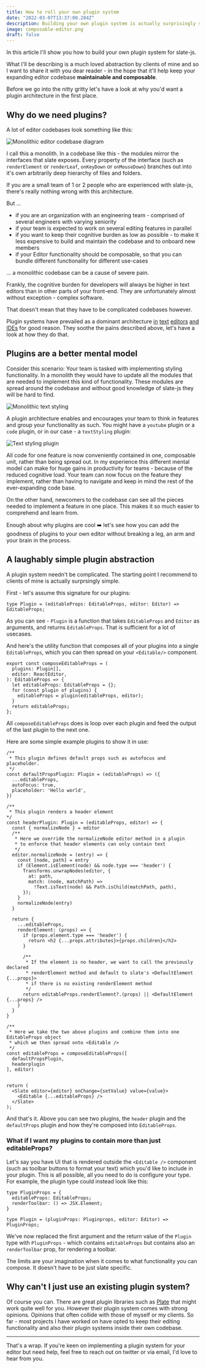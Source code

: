 ```yaml
---
title: How to roll your own plugin system
date: "2022-03-07T13:37:00.284Z"
description: Building your own plugin system is actually surprisingly simple. In this article I'll go over the benefits you see from adopting them and how to roll your own.
image: composable-editor.png
draft: false
--- 
```


In this article I'll show you how to build your own plugin system for slate-js.

What I'll be describing is a much loved abstraction by clients of mine and so I want to share it with you dear reader - in the hope that it'll help keep your expanding editor codebase __maintainable and composable__.

Before we go into the nitty gritty let's have a look at why you'd want a plugin architecture in the first place.

## Why do we need plugins?

A lot of editor codebases look something like this:

![Monolithic editor codebase diagram](monolithic-editor.png)

I call this a monolith. In a codebase like this - the modules mirror the interfaces that slate exposes. Every property of the interface (such as `renderElement` or `renderLeaf`, `onKeyDown` or `onMouseDown`) branches out into it's own arbitrarily deep hierarchy of files and folders.

If you are a small team of 1 or 2 people who are experienced with slate-js, there's really nothing wrong with this architecture.

But ...

- if you are an organization with an engineering team - comprised of several engineers with varying seniority
- if your team is expected to work on several editing features in parallel
- if you want to keep their cognitive burden as low as possible - to make it less expensive to build and maintain the codebase and to onboard new members
- if your Editor functionality should be composable, so that you can bundle different functionality for different use-cases

... a monolithic codebase can be a cause of severe pain.

Frankly, the cognitive burden for developers will always be higher in text editors than in other parts of your front-end. They are unfortunately almost without exception - complex software.

That doesn't mean that they have to be complicated codebases however.

Plugin systems have prevailed as a dominant architecture [in](https://tiptap.dev/) [text](https://www.tiny.cloud/docs/plugins/) [editors](https://www.draft-js-plugins.com/) [and](https://marketplace.eclipse.org/) [IDEs](https://code.visualstudio.com/api) for good reason. They soothe the pains described above, let's have a look at how they do that.

## Plugins are a better mental model

Consider this scenario: Your team is tasked with implementing styling functionality. In a monolith they would have to update all the modules that are needed to implement this kind of functionality. These modules are spread around the codebase and without good knowledge of slate-js they will be hard to find.

![Monolithic text styling](text-styling-monolith.png)

A plugin architecture enables and encourages your team to think in features and group your functionality as such. You might have a `youtube` plugin or a `code` plugin, or in our case - a `textStyling` plugin:

![Text styling plugin](composable-editor.png)

All code for one feature is now conveniently contained in one, composable unit, rather than being spread out. In my experience this different mental model can make for huge gains in productivity for teams - because of the reduced cognitive load. Your team can now focus on the feature they implement, rather than having to navigate and keep in mind the rest of the ever-expanding code base.

On the other hand, newcomers to the codebase can see all the pieces needed to implement a feature in one place. This makes it so much easier to comprehend and learn from.

Enough about why plugins are cool ➡️ let's see how you can add the goodness of plugins to your own editor without breaking a leg, an arm and your brain in the process.

## A laughably simple plugin abstraction

A plugin system needn't be complicated. The starting point I recommend to clients of mine is actually surprsingly simple.

First - let's assume this signature for our plugins:

```tsx
type Plugin = (editableProps: EditableProps, editor: Editor) => EditableProps;
```

As you can see - `Plugin` is a function that takes `EditableProps` and `Editor` as arguments, and returns `EditableProps`. That is sufficient for a lot of usecases.

And here's the utility function that composes all of your plugins into a single `EditableProps`, which you can then spread on your `<Editable/>` component.

```tsx
export const composeEditableProps = (
  plugins: Plugin[],
  editor: ReactEditor,
): EditableProps => {
  let editableProps: EditableProps = {};
  for (const plugin of plugins) {
    editableProps = plugin(editableProps, editor);
  }
  return editableProps;
};
```

All `composeEditableProps` does is loop over each plugin and feed the output of the last plugin to the next one.

Here are some simple example plugins to show it in use:

```tsx
/**
 * This plugin defines default props such as autofocus and placeholder.
 */
const defaultPropsPlugin: Plugin = (editableProps) => ({
  ...editableProps,
  autoFocus: true,
  placeholder: 'Hello world',
})

/**
 * This plugin renders a header element
*/
const headerPlugin: Plugin = (editableProps, editor) => {
  const { normalizeNode } = editor
  /**
   * Here we override the normalizeNode editor method in a plugin
   * to enforce that header elements can only contain text
   */
  editor.normalizeNode = (entry) => {
    const [node, path] = entry
    if (Element.isElement(node) && node.type === 'header') {
      Transforms.unwrapNodes(editor, {
        at: path,
        match: (node, matchPath) =>
          !Text.isText(node) && Path.isChild(matchPath, path),
      });
    }
    normalizeNode(entry)
  }

  return {
    ...editableProps,
    renderElement: (props) => {
      if (props.element.type === 'header') {
        return <h2 {...props.attributes}>{props.children}</h2>
      }
      
      /**
       * If the element is no header, we want to call the previously declared
       * renderElement method and default to slate's <DefaultElement {...props}>
       * if there is no existing renderElement method
       */
      return editableProps.renderElement?.(props) || <DefaultElement {...props} />
    }
  }
}

/**
 * Here we take the two above plugins and combine them into one EditableProps object
 * which we then spread onto <Editable />
 */
const editableProps = composeEditableProps([
  defaultPropsPlugin,
  headerplugin
], editor)


return (
  <Slate editor={editor} onChange={setValue} value={value}>
    <Editable {...editableProps} />
  </Slate>
);
```

And that's it. Above you can see two plugins, the `header` plugin and the `defaultProps` plugin and how they're composed into `EditableProps`.

### What if I want my plugins to contain more than just editableProps?

Let's say you have UI that is rendered outside the `<Editable />` component (such as toolbar buttons to format your text) which you'd like to include in your plugin.
This is all possible, all you need to do is configure your type.  For example, the plugin type could instead look like this:

```tsx
type PluginProps = {
  editableProps: EditableProps;
  renderToolbar: () => JSX.Element;
}

type Plugin = (pluginProps: Pluginprops, editor: Editor) => PluginProps;
```

We've now replaced the first argument and the return value of the `Plugin` type with `PluginProps` - which contains `editableProps` but contains also an `renderToolbar` prop, for rendering a toolbar.

The limits are your imagination when it comes to what functionality you can compose. It doesn't have to be just slate specific.

## Why can't I just use an existing plugin system?

Of course you can. There are great plugin libraries such as [Plate](https://plate.udecode.io/) that might work quite well for you. However their plugin system comes with strong opinions. Opinions that often collide with those of myself or my clients. So far - most projects I have worked on have opted to keep their editing functionality and also their plugin systems inside their own codebase.

---

That's a wrap. If you're keen on implementing a plugin system for your editor but need help, feel free to reach out on twitter or via email, I'd love to hear from you.
